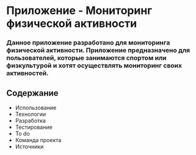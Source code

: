 # Приложение - Мониторинг физической активности

### Данное приложение разработано для мониторинга физической активности. Приложение предназначено для пользователей, которые занимаются спортом или физкультурой и хотят осуществлять мониторинг своих активностей.

## Содержание
- Использование
- Технологии
- Разработка
- Тестирование
- To do
- Команда проекта
- Источники
